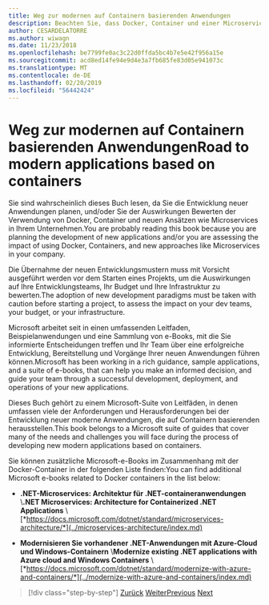 ```yaml
---
title: Weg zur modernen auf Containern basierenden Anwendungen
description: Beachten Sie, dass Docker, Container und einer Microservices-Architektur keine allgemeingültige Lösung sind. Hier finden Sie einige Verweise, die Ihnen bei der Entscheidung helfen.
author: CESARDELATORRE
ms.author: wiwagn
ms.date: 11/23/2018
ms.openlocfilehash: be7799fe0ac3c22d0ffda5bc4b7e5e42f956a15e
ms.sourcegitcommit: acd8ed14fe94e9d4e3a7fb685fe83d05e941073c
ms.translationtype: MT
ms.contentlocale: de-DE
ms.lasthandoff: 02/20/2019
ms.locfileid: "56442424"
---
```

# <a name="road-to-modern-applications-based-on-containers"></a><span data-ttu-id="de3b8-104">Weg zur modernen auf Containern basierenden Anwendungen</span><span class="sxs-lookup"><span data-stu-id="de3b8-104">Road to modern applications based on containers</span></span>

<span data-ttu-id="de3b8-105">Sie sind wahrscheinlich dieses Buch lesen, da Sie die Entwicklung neuer Anwendungen planen, und/oder Sie der Auswirkungen Bewerten der Verwendung von Docker, Container und neuen Ansätzen wie Microservices in Ihrem Unternehmen.</span><span class="sxs-lookup"><span data-stu-id="de3b8-105">You are probably reading this book because you are planning the development of new applications and/or you are assessing the impact of using Docker, Containers, and new approaches like Microservices in your company.</span></span>

<span data-ttu-id="de3b8-106">Die Übernahme der neuen Entwicklungsmustern muss mit Vorsicht ausgeführt werden vor dem Starten eines Projekts, um die Auswirkungen auf Ihre Entwicklungsteams, Ihr Budget und Ihre Infrastruktur zu bewerten.</span><span class="sxs-lookup"><span data-stu-id="de3b8-106">The adoption of new development paradigms must be taken with caution before starting a project, to assess the impact on your dev teams, your budget, or your infrastructure.</span></span>

<span data-ttu-id="de3b8-107">Microsoft arbeitet seit in einen umfassenden Leitfaden, Beispielanwendungen und eine Sammlung von e-Books, mit die Sie informierte Entscheidungen treffen und Ihr Team über eine erfolgreiche Entwicklung, Bereitstellung und Vorgänge Ihrer neuen Anwendungen führen können.</span><span class="sxs-lookup"><span data-stu-id="de3b8-107">Microsoft has been working in a rich guidance, sample applications, and a suite of e-books, that can help you make an informed decision, and guide your team through a successful development, deployment, and operations of your new applications.</span></span>

<span data-ttu-id="de3b8-108">Dieses Buch gehört zu einem Microsoft-Suite von Leitfäden, in denen umfassen viele der Anforderungen und Herausforderungen bei der Entwicklung neuer moderne Anwendungen, die auf Containern basierenden herausstellen.</span><span class="sxs-lookup"><span data-stu-id="de3b8-108">This book belongs to a Microsoft suite of guides that cover many of the needs and challenges you will face during the process of developing new modern applications based on containers.</span></span>

<span data-ttu-id="de3b8-109">Sie können zusätzliche Microsoft-e-Books im Zusammenhang mit der Docker-Container in der folgenden Liste finden:</span><span class="sxs-lookup"><span data-stu-id="de3b8-109">You can find additional Microsoft e-books related to Docker containers in the list below:</span></span>

- <span data-ttu-id="de3b8-110">**.NET-Microservices: Architektur für .NET-containeranwendungen** \\</span><span class="sxs-lookup"><span data-stu-id="de3b8-110">**.NET Microservices: Architecture for Containerized .NET Applications** \\</span></span>
  [*https://docs.microsoft.com/dotnet/standard/microservices-architecture/*](../microservices-architecture/index.md)

- <span data-ttu-id="de3b8-111">**Modernisieren Sie vorhandener .NET-Anwendungen mit Azure-Cloud und Windows-Containern** \\</span><span class="sxs-lookup"><span data-stu-id="de3b8-111">**Modernize existing .NET applications with Azure cloud and Windows Containers** \\</span></span>
  [*https://docs.microsoft.com/dotnet/standard/modernize-with-azure-and-containers/*](../modernize-with-azure-and-containers/index.md)

>[!div class="step-by-step"]
><span data-ttu-id="de3b8-112">[Zurück](docker-containers-images-and-registries.md)
>[Weiter](docker-application-lifecycle/index.md)</span><span class="sxs-lookup"><span data-stu-id="de3b8-112">[Previous](docker-containers-images-and-registries.md)
[Next](docker-application-lifecycle/index.md)</span></span>
